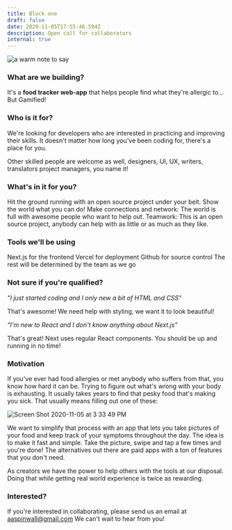 ```yaml
---
title: Block one
draft: false
date: 2020-11-05T17:55:46.594Z
description: Open call for collaborators
internal: true
---
```


![a warm note to say](https://user-images.githubusercontent.com/17233773/98298339-d7679a00-1f83-11eb-8032-5b90207abd92.png)

### What are we building?

It's a **food tracker web-app** that helps people find what they're allergic to... But Gamified!

### Who is it for?

We're looking for developers who are interested in practicing and improving their skills. It doesn't matter how long you've been coding for, there's a place for you.

Other skilled people are welcome as well, designers, UI, UX, writers, translators project managers, you name it!

### What's in it for you?

Hit the ground running with an open source project under your belt. Show the world what you can do!
Make connections and network: The world is full with awesome people who want to help out.
Teamwork: This is an open source project, anybody can help with as little or as much as they like.

### Tools we'll be using

Next.js for the frontend
Vercel for deployment
Github for source control
The rest will be determined by the team as we go

### Not sure if you're qualified?

_"I just started coding and I only new a bit of HTML and CSS"_

That's awesome! We need help with styling, we want it to look beautiful!

_"I'm new to React and I don't know anything about Next.js"_

That's great! Next uses regular React components. You should be up and running in no time!

### Motivation

If you've ever had food allergies or met anybody who suffers from that, you know how hard it can be. Trying to figure out what's wrong with your body is exhausting. It usually takes years to find that pesky food that's making you sick. That usually means filling out one of these:

![Screen Shot 2020-11-05 at 3 33 49 PM](https://user-images.githubusercontent.com/17233773/98294411-e8151180-1f7d-11eb-82c9-5a8aeb8d1982.png)

We want to simplify that process with an app that lets you take pictures of your food and keep track of your symptoms throughout the day. The idea is to make it fast and simple. Take the picture, swipe and tap a few times and you're done!
The alternatives out there are paid apps with a ton of features that you don't need.

As creators we have the power to help others with the tools at our disposal. Doing that while getting real world experience is twice as rewarding.

### Interested?

If you're interested in collaborating, please send us an email at aaspinwall@gmail.com
We can't wait to hear from you!
